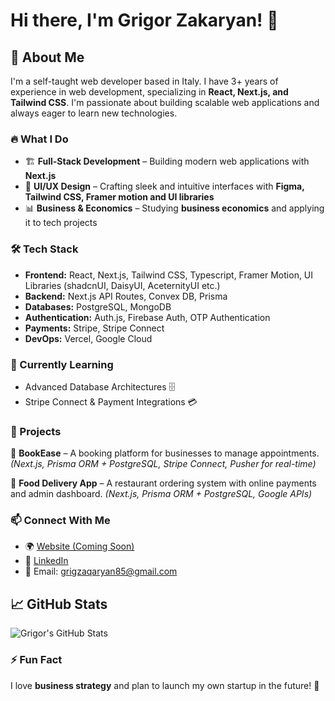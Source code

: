 # Hi there, I'm Grigor Zakaryan! 👋

## 🚀 About Me
I'm a self-taught web developer based in Italy. I have 3+ years of experience in web development, specializing in **React, Next.js, and Tailwind CSS**. I'm passionate about building scalable web applications and always eager to learn new technologies.

### 🔥 What I Do
- 🏗️ **Full-Stack Development** – Building modern web applications with **Next.js**
- 🎨 **UI/UX Design** – Crafting sleek and intuitive interfaces with **Figma, Tailwind CSS, Framer motion and UI libraries**
- 📊 **Business & Economics** – Studying **business economics** and applying it to tech projects

### 🛠️ Tech Stack
- **Frontend:** React, Next.js, Tailwind CSS, Typescript, Framer Motion, UI Libraries (shadcnUI, DaisyUI, AceternityUI etc.)
- **Backend:** Next.js API Routes, Convex DB, Prisma
- **Databases:** PostgreSQL, MongoDB
- **Authentication:** Auth.js, Firebase Auth, OTP Authentication
- **Payments:** Stripe, Stripe Connect
- **DevOps:** Vercel, Google Cloud

### 🌱 Currently Learning
- Advanced Database Architectures 🗄️
- Stripe Connect & Payment Integrations 💳

### 💼 Projects
🚀 **BookEase** – A booking platform for businesses to manage appointments. *(Next.js, Prisma ORM + PostgreSQL, Stripe Connect, Pusher for real-time)*

🍔 **Food Delivery App** – A restaurant ordering system with online payments and admin dashboard. *(Next.js, Prisma ORM + PostgreSQL, Google APIs)*


### 📫 Connect With Me
- 🌍 [Website (Coming Soon)]()
- 💼 [LinkedIn]([https://www.linkedin.com/in/grigor-zakaryan](https://www.linkedin.com/in/grig-zakaryan-42a83b288/))
- 📧 Email: grigzaqaryan85@gmail.com

## 📈 GitHub Stats

![Grigor's GitHub Stats](https://github-readme-stats.vercel.app/api?username=GrigorZakaryan&show_icons=true&theme=radical)

### ⚡ Fun Fact
I love **business strategy** and plan to launch my own startup in the future! 🚀
